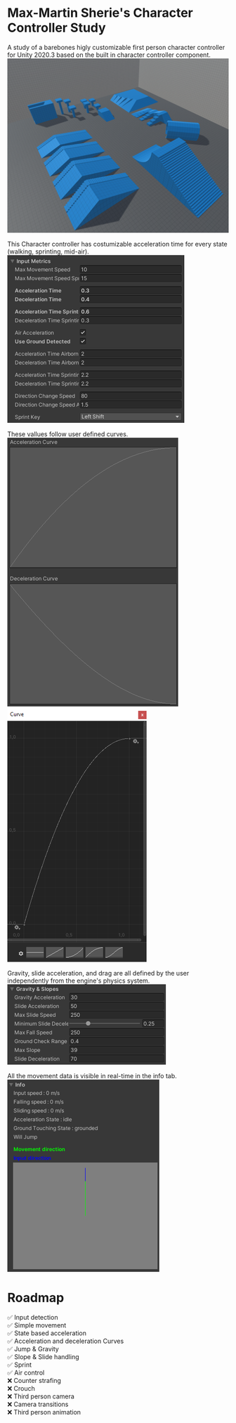 # Max-Martin Sherie's Character Controller Study
  
A study of a barebones higly customizable first person character controller for Unity 2020.3 based on the built in character controller component.
![Gym Bird Eye View](https://github.com/Max-Martin-Sherie/CharacterControllerStudy/blob/main/Images/Gym.png?raw=true)
  
  
This Character controller has costumizable acceleration time for every state (walking, sprinting, mid-air).  
![Input Metrics](https://github.com/Max-Martin-Sherie/CharacterControllerStudy/blob/main/Images/InputMetrics.png?raw=true)
  
These vallues follow user defined curves.  
![Curves](https://github.com/Max-Martin-Sherie/CharacterControllerStudy/blob/main/Images/InputCurves.png?raw=true)
![Curve editor](https://github.com/Max-Martin-Sherie/CharacterControllerStudy/blob/main/Images/CurvesEditor.png?raw=true)

Gravity, slide acceleration, and drag are all defined by the user independently from the engine's physics system.  
![Gravity & Slide metrics](https://github.com/Max-Martin-Sherie/CharacterControllerStudy/blob/main/Images/Gravity&Slopes.png?raw=true)

All the movement data is visible in real-time in the info tab.  
![Controller Info](https://github.com/Max-Martin-Sherie/CharacterControllerStudy/blob/main/Images/Info.png?raw=true)

# Roadmap

✅ Input detection  
✅ Simple movement  
✅ State based acceleration  
✅ Acceleration and deceleration Curves  
✅ Jump & Gravity  
✅ Slope & Slide handling  
✅ Sprint  
✅ Air control  
❌ Counter strafing  
❌ Crouch  
❌ Third person camera  
❌ Camera transitions  
❌ Third person animation  
